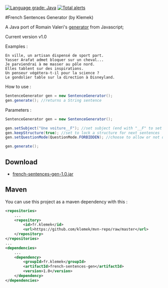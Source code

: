 [![Language grade: Java](https://img.shields.io/lgtm/grade/java/g/Klemek/FrenchSentencesGenerator.svg?logo=lgtm&logoWidth=18)](https://lgtm.com/projects/g/Klemek/FrenchSentencesGenerator/context:java)
[![Total alerts](https://img.shields.io/lgtm/alerts/g/Klemek/FrenchSentencesGenerator.svg?logo=lgtm&logoWidth=18)](https://lgtm.com/projects/g/Klemek/FrenchSentencesGenerator/alerts/)

#French Sentences Generator (by Klemek)

A Java port of Romain Valeri's [generator](http://romainvaleri.online.fr/) from Javascript;

Current version v1.0

Examples :

```
En ville, un artisan dispensé de sport part.
Yasser Arafat admet bloquer sur un cheval...
Je parviendrai à me masser au pôle nord.
Elles tablent sur des inspirations.
Un penseur végétera-t-il pour la science ?
Le gondolier table sur la direction à Disneyland.
```

How to use :
```Java
SentenceGenerator gen = new SentenceGenerator();
gen.generate(); //returns a String sentence
```
Parameters :
```Java
SentenceGenerator gen = new SentenceGenerator();

gen.setSubject("Une voiture__F"); //set subject (end with "__F" to set feminine gender)
gen.keepStructure(true); //set to lock a structure for next sentences
gen.setQuestionMode(QuestionMode.FORBIDDEN); //choose to allow or not questions in the sentence

gen.generate();
```

## Download

* [french-sentences-gen-1.0.jar](../../raw/master/download/french-sentences-gen-1.0.jar)

## Maven

You can use this project as a maven dependency with this :
```XML
<repositories>
    ...
    <repository>
        <id>fr.klemek</id>
        <url>https://github.com/klemek/mvn-repo/raw/master</url>
    </repository>
</repositories>
...
<dependencies>
    ...
    <dependency>
        <groupId>fr.klemek</groupId>
        <artifactId>french-sentences-gen</artifactId>
        <version>1.0</version>
    </dependency>
</dependencies>
```
